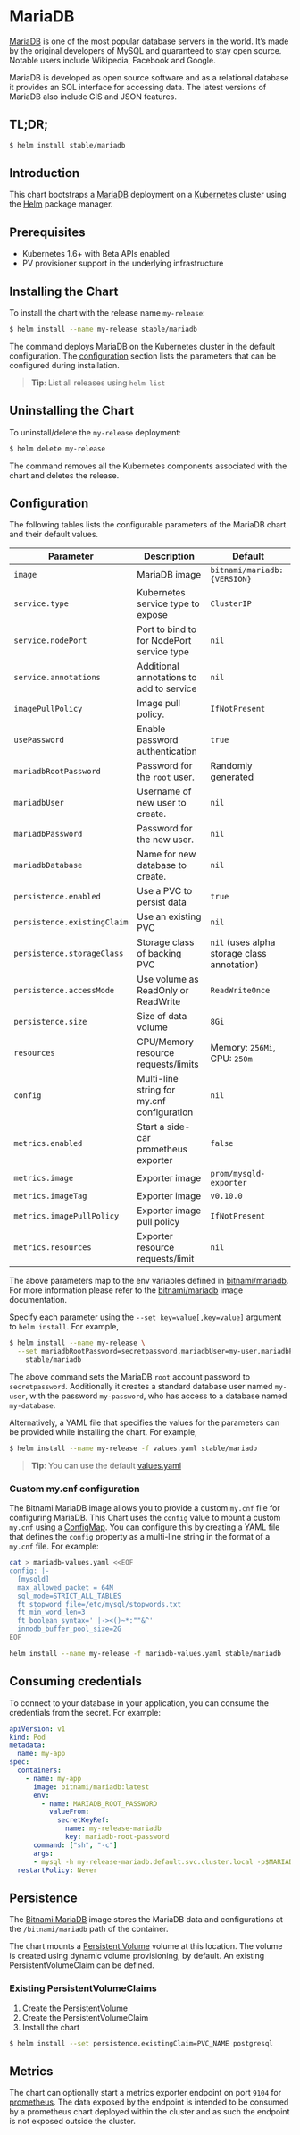 # MariaDB

[MariaDB](https://mariadb.org) is one of the most popular database servers in the world. It’s made by the original developers of MySQL and guaranteed to stay open source. Notable users include Wikipedia, Facebook and Google.

MariaDB is developed as open source software and as a relational database it provides an SQL interface for accessing data. The latest versions of MariaDB also include GIS and JSON features.

## TL;DR;

```bash
$ helm install stable/mariadb
```

## Introduction

This chart bootstraps a [MariaDB](https://github.com/bitnami/bitnami-docker-mariadb) deployment on a [Kubernetes](http://kubernetes.io) cluster using the [Helm](https://helm.sh) package manager.

## Prerequisites

- Kubernetes 1.6+ with Beta APIs enabled
- PV provisioner support in the underlying infrastructure

## Installing the Chart

To install the chart with the release name `my-release`:

```bash
$ helm install --name my-release stable/mariadb
```

The command deploys MariaDB on the Kubernetes cluster in the default configuration. The [configuration](#configuration) section lists the parameters that can be configured during installation.

> **Tip**: List all releases using `helm list`

## Uninstalling the Chart

To uninstall/delete the `my-release` deployment:

```bash
$ helm delete my-release
```

The command removes all the Kubernetes components associated with the chart and deletes the release.

## Configuration

The following tables lists the configurable parameters of the MariaDB chart and their default values.

<table>
<thead>
<tr>
<th>Parameter</th>
<th>Description</th>
<th>Default</th>
</tr>
</thead>
<tbody>
<tr>
<td><code>image</code></td>
<td>MariaDB image</td>
<td><code>bitnami/mariadb:{VERSION}</code></td>
</tr>
<tr>
<td><code>service.type</code></td>
<td>Kubernetes service type to expose</td>
<td><code>ClusterIP</code></td>
</tr>
<tr>
<td><code>service.nodePort</code></td>
<td>Port to bind to for NodePort service type</td>
<td><code>nil</code></td>
</tr>
<tr>
<td><code>service.annotations</code></td>
<td>Additional annotations to add to service</td>
<td><code>nil</code></td>
</tr>
<tr>
<td><code>imagePullPolicy</code></td>
<td>Image pull policy.</td>
<td><code>IfNotPresent</code></td>
</tr>
<tr>
<td><code>usePassword</code></td>
<td>Enable password authentication</td>
<td><code>true</code></td>
</tr>
<tr>
<td><code>mariadbRootPassword</code></td>
<td>Password for the <code>root</code> user.</td>
<td>Randomly generated</td>
</tr>
<tr>
<td><code>mariadbUser</code></td>
<td>Username of new user to create.</td>
<td><code>nil</code></td>
</tr>
<tr>
<td><code>mariadbPassword</code></td>
<td>Password for the new user.</td>
<td><code>nil</code></td>
</tr>
<tr>
<td><code>mariadbDatabase</code></td>
<td>Name for new database to create.</td>
<td><code>nil</code></td>
</tr>
<tr>
<td><code>persistence.enabled</code></td>
<td>Use a PVC to persist data</td>
<td><code>true</code></td>
</tr>
<tr>
<td><code>persistence.existingClaim</code></td>
<td>Use an existing PVC</td>
<td><code>nil</code></td>
</tr>
<tr>
<td><code>persistence.storageClass</code></td>
<td>Storage class of backing PVC</td>
<td><code>nil</code> (uses alpha storage class annotation)</td>
</tr>
<tr>
<td><code>persistence.accessMode</code></td>
<td>Use volume as ReadOnly or ReadWrite</td>
<td><code>ReadWriteOnce</code></td>
</tr>
<tr>
<td><code>persistence.size</code></td>
<td>Size of data volume</td>
<td><code>8Gi</code></td>
</tr>
<tr>
<td><code>resources</code></td>
<td>CPU/Memory resource requests/limits</td>
<td>Memory: <code>256Mi</code>, CPU: <code>250m</code></td>
</tr>
<tr>
<td><code>config</code></td>
<td>Multi-line string for my.cnf configuration</td>
<td><code>nil</code></td>
</tr>
<tr>
<td><code>metrics.enabled</code></td>
<td>Start a side-car prometheus exporter</td>
<td><code>false</code></td>
</tr>
<tr>
<td><code>metrics.image</code></td>
<td>Exporter image</td>
<td><code>prom/mysqld-exporter</code></td>
</tr>
<tr>
<td><code>metrics.imageTag</code></td>
<td>Exporter image</td>
<td><code>v0.10.0</code></td>
</tr>
<tr>
<td><code>metrics.imagePullPolicy</code></td>
<td>Exporter image pull policy</td>
<td><code>IfNotPresent</code></td>
</tr>
<tr>
<td><code>metrics.resources</code></td>
<td>Exporter resource requests/limit</td>
<td><code>nil</code></td>
</tr></tbody></table>

The above parameters map to the env variables defined in [bitnami/mariadb](http://github.com/bitnami/bitnami-docker-mariadb). For more information please refer to the [bitnami/mariadb](http://github.com/bitnami/bitnami-docker-mariadb) image documentation.

Specify each parameter using the `--set key=value[,key=value]` argument to `helm install`. For example,

```bash
$ helm install --name my-release \
  --set mariadbRootPassword=secretpassword,mariadbUser=my-user,mariadbPassword=my-password,mariadbDatabase=my-database \
    stable/mariadb
```

The above command sets the MariaDB `root` account password to `secretpassword`. Additionally it creates a standard database user named `my-user`, with the password `my-password`, who has access to a database named `my-database`.

Alternatively, a YAML file that specifies the values for the parameters can be provided while installing the chart. For example,

```bash
$ helm install --name my-release -f values.yaml stable/mariadb
```

> **Tip**: You can use the default [values.yaml](values.yaml)

### Custom my.cnf configuration

The Bitnami MariaDB image allows you to provide a custom `my.cnf` file for configuring MariaDB.
This Chart uses the `config` value to mount a custom `my.cnf` using a [ConfigMap](http://kubernetes.io/docs/user-guide/configmap/).
You can configure this by creating a YAML file that defines the `config` property as a multi-line string in the format of a `my.cnf` file.
For example:

```bash
cat > mariadb-values.yaml <<EOF
config: |-
  [mysqld]
  max_allowed_packet = 64M
  sql_mode=STRICT_ALL_TABLES
  ft_stopword_file=/etc/mysql/stopwords.txt
  ft_min_word_len=3
  ft_boolean_syntax=' |-><()~*:""&^'
  innodb_buffer_pool_size=2G
EOF

helm install --name my-release -f mariadb-values.yaml stable/mariadb
```

## Consuming credentials

To connect to your database in your application, you can consume the credentials from the secret. For example:

```yaml
apiVersion: v1
kind: Pod
metadata:
  name: my-app
spec:
  containers:
    - name: my-app
      image: bitnami/mariadb:latest
      env:
        - name: MARIADB_ROOT_PASSWORD
          valueFrom:
            secretKeyRef:
              name: my-release-mariadb
              key: mariadb-root-password
      command: ["sh", "-c"]
      args:
      - mysql -h my-release-mariadb.default.svc.cluster.local -p$MARIADB_ROOT_PASSWORD -e 'show databases;'
  restartPolicy: Never

```

## Persistence

The [Bitnami MariaDB](https://github.com/bitnami/bitnami-docker-mariadb) image stores the MariaDB data and configurations at the `/bitnami/mariadb` path of the container.

The chart mounts a [Persistent Volume](http://kubernetes.io/docs/user-guide/persistent-volumes/) volume at this location. The volume is created using dynamic volume provisioning, by default. An existing PersistentVolumeClaim can be defined.

### Existing PersistentVolumeClaims

1. Create the PersistentVolume
1. Create the PersistentVolumeClaim
1. Install the chart
```bash
$ helm install --set persistence.existingClaim=PVC_NAME postgresql
```

## Metrics

The chart can optionally start a metrics exporter endpoint on port `9104` for [prometheus](https://prometheus.io). The data exposed by the endpoint is intended to be consumed by a prometheus chart deployed within the cluster and as such the endpoint is not exposed outside the cluster.

